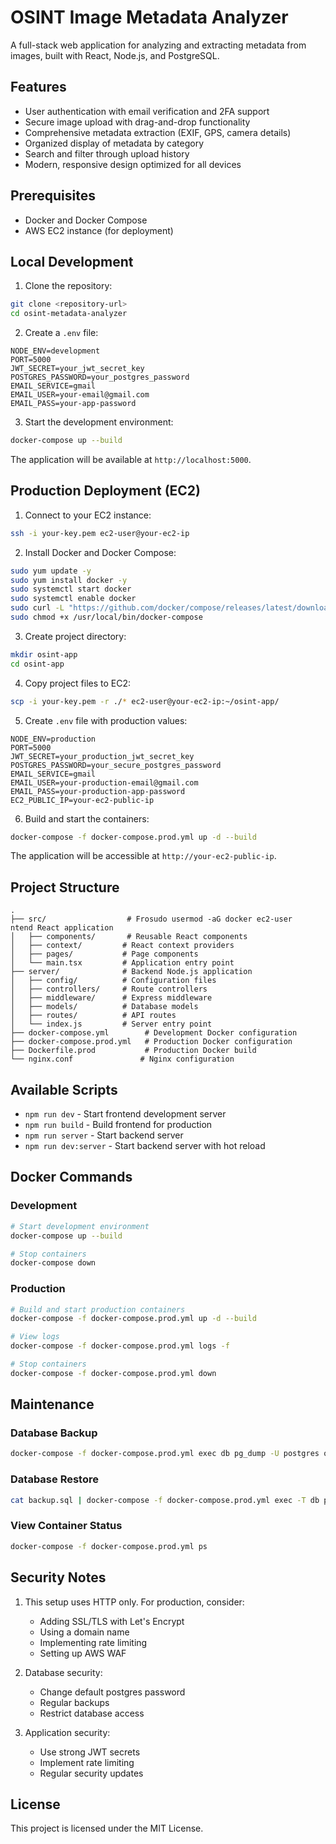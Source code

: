 # OSINT Image Metadata Analyzer

A full-stack web application for analyzing and extracting metadata from images, built with React, Node.js, and PostgreSQL.

## Features

- User authentication with email verification and 2FA support
- Secure image upload with drag-and-drop functionality
- Comprehensive metadata extraction (EXIF, GPS, camera details)
- Organized display of metadata by category
- Search and filter through upload history
- Modern, responsive design optimized for all devices

## Prerequisites

- Docker and Docker Compose
- AWS EC2 instance (for deployment)

## Local Development

1. Clone the repository:
```bash
git clone <repository-url>
cd osint-metadata-analyzer
```

2. Create a `.env` file:
```
NODE_ENV=development
PORT=5000
JWT_SECRET=your_jwt_secret_key
POSTGRES_PASSWORD=your_postgres_password
EMAIL_SERVICE=gmail
EMAIL_USER=your-email@gmail.com
EMAIL_PASS=your-app-password
```

3. Start the development environment:
```bash
docker-compose up --build
```

The application will be available at `http://localhost:5000`.

## Production Deployment (EC2)

1. Connect to your EC2 instance:
```bash
ssh -i your-key.pem ec2-user@your-ec2-ip
```

2. Install Docker and Docker Compose:
```bash
sudo yum update -y
sudo yum install docker -y
sudo systemctl start docker
sudo systemctl enable docker
sudo curl -L "https://github.com/docker/compose/releases/latest/download/docker-compose-$(uname -s)-$(uname -m)" -o /usr/local/bin/docker-compose
sudo chmod +x /usr/local/bin/docker-compose
```

3. Create project directory:
```bash
mkdir osint-app
cd osint-app
```

4. Copy project files to EC2:
```bash
scp -i your-key.pem -r ./* ec2-user@your-ec2-ip:~/osint-app/
```

5. Create `.env` file with production values:
```
NODE_ENV=production
PORT=5000
JWT_SECRET=your_production_jwt_secret_key
POSTGRES_PASSWORD=your_secure_postgres_password
EMAIL_SERVICE=gmail
EMAIL_USER=your-production-email@gmail.com
EMAIL_PASS=your-production-app-password
EC2_PUBLIC_IP=your-ec2-public-ip
```

6. Build and start the containers:
```bash
docker-compose -f docker-compose.prod.yml up -d --build
```

The application will be accessible at `http://your-ec2-public-ip`.

## Project Structure

```
.
├── src/                  # Frosudo usermod -aG docker ec2-user
ntend React application
│   ├── components/       # Reusable React components
│   ├── context/         # React context providers
│   ├── pages/           # Page components
│   └── main.tsx         # Application entry point
├── server/              # Backend Node.js application
│   ├── config/          # Configuration files
│   ├── controllers/     # Route controllers
│   ├── middleware/      # Express middleware
│   ├── models/          # Database models
│   ├── routes/          # API routes
│   └── index.js         # Server entry point
├── docker-compose.yml        # Development Docker configuration
├── docker-compose.prod.yml   # Production Docker configuration
├── Dockerfile.prod           # Production Docker build
└── nginx.conf               # Nginx configuration
```

## Available Scripts

- `npm run dev` - Start frontend development server
- `npm run build` - Build frontend for production
- `npm run server` - Start backend server
- `npm run dev:server` - Start backend server with hot reload

## Docker Commands

### Development
```bash
# Start development environment
docker-compose up --build

# Stop containers
docker-compose down
```

### Production
```bash
# Build and start production containers
docker-compose -f docker-compose.prod.yml up -d --build

# View logs
docker-compose -f docker-compose.prod.yml logs -f

# Stop containers
docker-compose -f docker-compose.prod.yml down
```

## Maintenance

### Database Backup
```bash
docker-compose -f docker-compose.prod.yml exec db pg_dump -U postgres osint_metadata > backup.sql
```

### Database Restore
```bash
cat backup.sql | docker-compose -f docker-compose.prod.yml exec -T db psql -U postgres osint_metadata
```

### View Container Status
```bash
docker-compose -f docker-compose.prod.yml ps
```

## Security Notes

1. This setup uses HTTP only. For production, consider:
   - Adding SSL/TLS with Let's Encrypt
   - Using a domain name
   - Implementing rate limiting
   - Setting up AWS WAF

2. Database security:
   - Change default postgres password
   - Regular backups
   - Restrict database access

3. Application security:
   - Use strong JWT secrets
   - Implement rate limiting
   - Regular security updates

## License

This project is licensed under the MIT License.